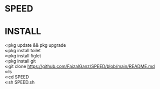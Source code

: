 # SPEED

# INSTALL
➪pkg update && pkg upgrade                       
➪pkg install toilet                           
➪pkg install figlet                                 
➪pkg install git                                 
➪git clone https://github.com/FaizalGanz/SPEED/blob/main/README.md                                          
➪ls                           
➪cd SPEED                        
➪sh SPEED.sh                              
    
